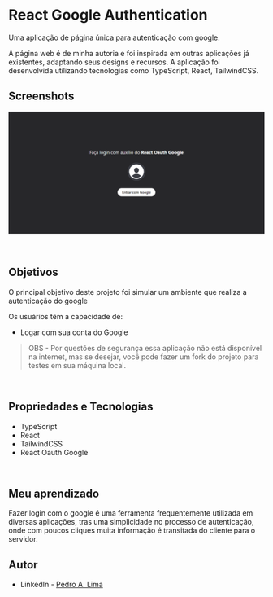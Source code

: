 # React Google Authentication

Uma aplicação de página única para autenticação com google.

A página web é de minha autoria e foi inspirada em outras aplicações já existentes, adaptando seus designs e recursos. A aplicação foi desenvolvida utilizando tecnologias como TypeScript, React, TailwindCSS.

## Screenshots

![#](./public/desktop-view.png)

</br>

## Objetivos

O principal objetivo deste projeto foi simular um ambiente que realiza a autenticação do google

Os usuários têm a capacidade de:
- Logar com sua conta do Google

> OBS - Por questões de segurança essa aplicação não está disponível na internet, mas se desejar, você pode fazer um fork do projeto para testes em sua máquina local.

</br>

## Propriedades e Tecnologias

- TypeScript
- React
- TailwindCSS
- React Oauth Google

</br>

## Meu aprendizado

Fazer login com o google é uma ferramenta frequentemente utilizada em diversas aplicações, tras uma simplicidade no processo de autenticação, onde com poucos cliques muita informação é transitada do cliente para o servidor.

<!-- Após estabelecer a conexão com o banco de dados, é necessário criar um esquema para cada objeto:

```tsx
import mongoose from "mongoose";

const HomeSchema = new mongoose.Schema({
    mainText: String,
    description: String,
},
{ timestamps: true });

const Home = mongoose.models.Home || mongoose.model("Home", HomeSchema);

export default Home;
```

Ao definir cada esquema, é necessário criar e exportar o modelo correspondente. Dessa forma, tudo está pronto para ser aplicado em cada rota.

```tsx
import connectToDatabase from "@/database";
import Home from "@/models/Home";
import { NextRequest, NextResponse } from "next/server";

export const dynamic = "force-dynamic";

export async function POST(req: NextRequest) {
    try {
        await connectToDatabase();
        const extractData = await req.json();
        const saveData = await Home.create(extractData);

        if (saveData) {
            return NextResponse.json({
                success: true,
                message: "Data saved successfully",
            });
        } else {
            return NextResponse.json({
                success: false,
                message: "Something goes wrong! Please try again",
            });
        }
    } catch (error) {
        console.log(error);

        return NextResponse.json({
            success: false,
            message: "Something goes wrong! Please try again",
        });
    }
}
```

Veja mais detalhes na documentação oficial [aqui](https://mongoosejs.com/docs/guide.html)
</br> -->

## Autor

- LinkedIn - [Pedro A. Lima](https://www.linkedin.com/in/pedroalima6/)